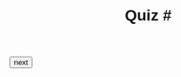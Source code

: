 <style>
body {
  font-family: sans-serif;
}

h1 {
  text-align: center;
}

form {
  max-width: 500px;
  margin: 0 auto;
}

ol {
  list-style-type: none;
  padding: 0;
}

li {
  margin-bottom: 20px;
}

h2 {
  margin-bottom: 10px;
}

div {
  margin-bottom: 5px;
}

input[type="radio"] {
  margin-right: 10px;
}
 @import url('https://fonts.googleapis.com/css2?family=Dosis&display=swap');
</style>
<html>
  <head>
    <meta charset="UTF-8">
    <title>Quiz </title>
    <link rel="stylesheet" type="text/css" href="style.css">
  </head>
  <body>
    <h1>Quiz #<div id="quizNum"></div></h1>
    <br>
    <div id="errors" style="color:red"></div>
    <form>
      <ol>
        <li>
          <h3><div id="question"></div></h3>
            <div id="options"> </div>
        </li>
      </ol>
      <input id="nextBtn" type="button" value="next" onclick="nextQuestion()">
    </form>
    <script src="quiz.js"></script>
  </body>
</html>
